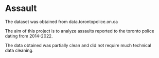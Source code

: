 # Assault


The dataset was obtained from data.torontopolice.on.ca

The aim of this project is to analyze assaults reported to the toronto police dating from 2014-2022.

The data obtained was partially clean and did not require much technical data cleaning.

